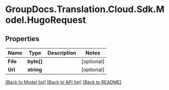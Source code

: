 # GroupDocs.Translation.Cloud.Sdk.Model.HugoRequest

## Properties

Name | Type | Description | Notes
------------ | ------------- | ------------- | -------------
**File** | **byte[]** |  | [optional] 
**Url** | **string** |  | [optional] 

[[Back to Model list]](../README.md#documentation-for-models) [[Back to API list]](../README.md#documentation-for-api-endpoints) [[Back to README]](../README.md)

